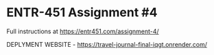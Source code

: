 # ENTR-451 Assignment #4

Full instructions at https://entr451.com/assignment-4/


DEPLYMENT WEBSITE - https://travel-journal-final-iqgt.onrender.com/
